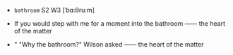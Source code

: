 - `bathroom` S2 W3 [ˈbɑ:θru:m]



-  If you would step with me for a moment into the bathroom  —— the heart of the matter

- " "Why the bathroom?" Wilson asked —— the heart of the matter